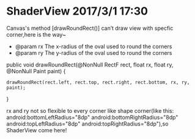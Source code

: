 # ShaderView 2017/3/1 17:30
Canvas's method [drawRoundRect()] can’t draw view with specfic corner,here is the way~
* @param rx    The x-radius of the oval used to round the corners
* @param ry    The y-radius of the oval used to round the corners

public void drawRoundRect(@NonNull RectF rect, float rx, float ry, @NonNull Paint paint) {

    drawRoundRect(rect.left, rect.top, rect.right, rect.bottom, rx, ry, paint);
    
}
 
 rx and ry not so flexible to every corner like shape corner(like this: android:bottomLeftRadius="8dp" android:bottomRightRadius="8dp" android:topLeftRadius="8dp" android:topRightRadius="8dp"),so ShaderView come here!
     

